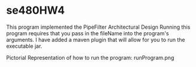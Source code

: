 # se480HW4

This program implemented the PipeFilter Architectural Design
Running this program requires that you pass in the fileName into the program's arguments.
I have added a maven plugin that will allow for you to run the executable jar.
 
Pictorial Representation of how to run the program:
runProgram.png
